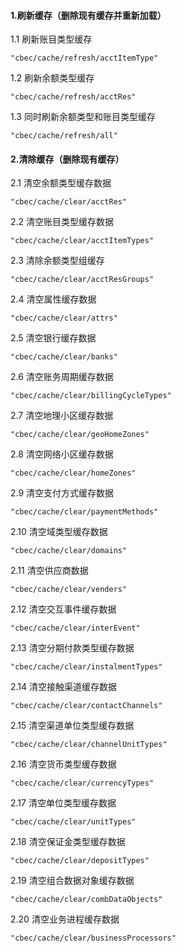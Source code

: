 #### 1.刷新缓存（删除现有缓存并重新加载）
1.1 刷新账目类型缓存
>
`"cbec/cache/refresh/acctItemType"`

1.2 刷新余额类型缓存
>
`"cbec/cache/refresh/acctRes"`

1.3 同时刷新余额类型和账目类型缓存
>
`"cbec/cache/refresh/all"`


#### 2.清除缓存（删除现有缓存）
2.1 清空余额类型缓存数据
>
`"cbec/cache/clear/acctRes"`


2.2 清空账目类型缓存数据
> 
`"cbec/cache/clear/acctItemTypes"`

2.3 清除余额类型组缓存
> 
`"cbec/cache/clear/acctResGroups"`

2.4 清空属性缓存数据
> 
`"cbec/cache/clear/attrs"`

2.5 清空银行缓存数据
> 
`"cbec/cache/clear/banks"`

2.6 清空账务周期缓存数据
> 
`"cbec/cache/clear/billingCycleTypes"`

2.7 清空地理小区缓存数据
> 
`"cbec/cache/clear/geoHomeZones"`

2.8 清空网络小区缓存数据
> 
`"cbec/cache/clear/homeZones"`

2.9 清空支付方式缓存数据
> 
`"cbec/cache/clear/paymentMethods"`

2.10 清空域类型缓存数据
> 
`"cbec/cache/clear/domains"`

2.11 清空供应商数据
> 
`"cbec/cache/clear/venders"`

2.12 清空交互事件缓存数据
> 
`"cbec/cache/clear/interEvent"`

2.13 清空分期付款类型缓存数据
> 
`"cbec/cache/clear/instalmentTypes"`

2.14 清空接触渠道缓存数据
> 
`"cbec/cache/clear/contactChannels"`

2.15 清空渠道单位类型缓存数据
> 
`"cbec/cache/clear/channelUnitTypes"`

2.16 清空货币类型缓存数据
> 
`"cbec/cache/clear/currencyTypes"`

2.17 清空单位类型缓存数据
> 
`"cbec/cache/clear/unitTypes"`

2.18 清空保证金类型缓存数据
> 
`"cbec/cache/clear/depositTypes"`

2.19 清空组合数据对象缓存数据
> 
`"cbec/cache/clear/combDataObjects"`

2.20 清空业务进程缓存数据
> 
`"cbec/cache/clear/businessProcessors"`

